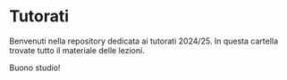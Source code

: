 # Tutorati

Benvenuti nella repository dedicata ai tutorati 2024/25. In questa cartella trovate tutto il materiale delle lezioni.

Buono studio!
